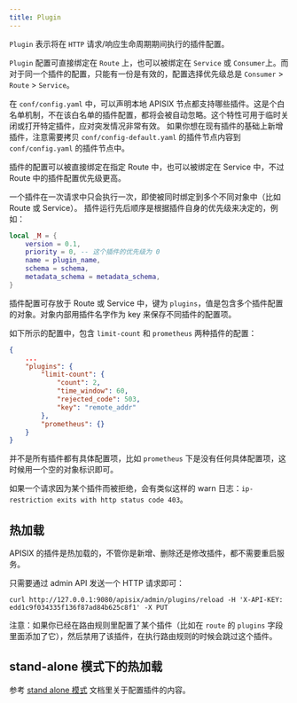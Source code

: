 ```yaml
---
title: Plugin
---
```


<!--
#
# Licensed to the Apache Software Foundation (ASF) under one or more
# contributor license agreements.  See the NOTICE file distributed with
# this work for additional information regarding copyright ownership.
# The ASF licenses this file to You under the Apache License, Version 2.0
# (the "License"); you may not use this file except in compliance with
# the License.  You may obtain a copy of the License at
#
#     http://www.apache.org/licenses/LICENSE-2.0
#
# Unless required by applicable law or agreed to in writing, software
# distributed under the License is distributed on an "AS IS" BASIS,
# WITHOUT WARRANTIES OR CONDITIONS OF ANY KIND, either express or implied.
# See the License for the specific language governing permissions and
# limitations under the License.
#
-->

`Plugin` 表示将在 `HTTP` 请求/响应生命周期期间执行的插件配置。

`Plugin` 配置可直接绑定在 `Route` 上，也可以被绑定在 `Service` 或 `Consumer`上。而对于同一个插件的配置，只能有一份是有效的，配置选择优先级总是 `Consumer` > `Route` > `Service`。

在 `conf/config.yaml` 中，可以声明本地 APISIX 节点都支持哪些插件。这是个白名单机制，不在该白名单的插件配置，都将会被自动忽略。这个特性可用于临时关闭或打开特定插件，应对突发情况非常有效。
如果你想在现有插件的基础上新增插件，注意需要拷贝 `conf/config-default.yaml` 的插件节点内容到 `conf/config.yaml` 的插件节点中。

插件的配置可以被直接绑定在指定 Route 中，也可以被绑定在 Service 中，不过 Route 中的插件配置优先级更高。

一个插件在一次请求中只会执行一次，即使被同时绑定到多个不同对象中（比如 Route 或 Service）。
插件运行先后顺序是根据插件自身的优先级来决定的，例如：

```lua
local _M = {
    version = 0.1,
    priority = 0, -- 这个插件的优先级为 0
    name = plugin_name,
    schema = schema,
    metadata_schema = metadata_schema,
}
```

插件配置可存放于 Route 或 Service 中，键为 `plugins`，值是包含多个插件配置的对象。对象内部用插件名字作为 key 来保存不同插件的配置项。

如下所示的配置中，包含 `limit-count` 和 `prometheus` 两种插件的配置：

```json
{
    ...
    "plugins": {
        "limit-count": {
            "count": 2,
            "time_window": 60,
            "rejected_code": 503,
            "key": "remote_addr"
        },
        "prometheus": {}
    }
}
```

并不是所有插件都有具体配置项，比如 `prometheus` 下是没有任何具体配置项，这时候用一个空的对象标识即可。

如果一个请求因为某个插件而被拒绝，会有类似这样的 warn 日志：`ip-restriction exits with http status code 403`。

## 热加载

APISIX 的插件是热加载的，不管你是新增、删除还是修改插件，都不需要重启服务。

只需要通过 admin API 发送一个 HTTP 请求即可：

```shell
curl http://127.0.0.1:9080/apisix/admin/plugins/reload -H 'X-API-KEY: edd1c9f034335f136f87ad84b625c8f1' -X PUT
```

注意：如果你已经在路由规则里配置了某个插件（比如在 `route` 的 `plugins` 字段里面添加了它），然后禁用了该插件，在执行路由规则的时候会跳过这个插件。

## stand-alone 模式下的热加载

参考 [stand alone 模式](../stand-alone.md) 文档里关于配置插件的内容。
